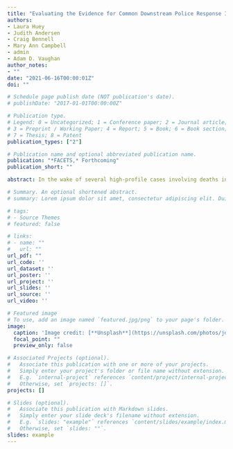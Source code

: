```yaml
---
title: "Evaluating the Evidence for Common Downstream Police Response Interventions in Calls Involving Persons with Mental Illness"
authors:
- Laura Huey
- Judith Andersen
- Craig Bennell
- Mary Ann Campbell
- admin
- Adam D. Vaughan
author_notes:
- ""
date: "2021-06-16T00:00:01Z"
doi: ""

# Schedule page publish date (NOT publication's date).
# publishDate: "2017-01-01T00:00:00Z"

# Publication type.
# Legend: 0 = Uncategorized; 1 = Conference paper; 2 = Journal article;
# 3 = Preprint / Working Paper; 4 = Report; 5 = Book; 6 = Book section;
# 7 = Thesis; 8 = Patent
publication_types: ["2"]

# Publication name and optional abbreviated publication name.
publication: "*FACETS,* Forthcoming"
publication_short: ""

abstract: In the wake of several high-profile cases involving deaths in police custody of persons with mental illness (PMIs), there has been significant public interest in police reform in this area. Much of this interest, and the resulting demands for change, is couched in the language of public health. Mental illness is seen as a health condition in which social determinants – that is, those economic, cultural, environmental, institutional, and other factors that can influence health outcomes – can function as supports or barriers to well-being. In this language, the metaphor of a stream or river is invoked in order to visualize where appropriate responses to mental health conditions should lie. ‘Upstream’ solutions are those programs, practices, policies, or other innovations that address factors which are limiting or preventing individual and community access to healthcare treatment. An example of an ‘upstream’ initiative might be a community-based outreach program aimed at moving mentally ill, homeless citizens into secure housing and treatment. Such approaches are contrasted with ‘downstream’ initiatives, which often entail programs or practices to respond to individuals who, lacking healthcare access and/or other necessary supports, are now in immediate crisis. As decades of research has shown, one of the single biggest examples of ‘downstream’ responses to individuals dealing with significant mental health issues is the use of public policing (Bittner 1967 1990; Lamb et a. 2002; Patch and Arrigo 1999; Schulenberg 2016; Teplin 1984; Wells and Schaffer 2006). To a dizzying extent, policing has in many instances become the defacto response to mental health issues (see also Wood, Watson, and Fulambarker 2017). The origins of this report, and of the Royal Society of Canada’s Mental Health and Policing Working Group, can be traced to the unique situation Canadians have faced as a result of the COVID-19 pandemic. The unique circumstances of this global outbreak, which have, for many Canadians, resulted in serious illness and death, intensified economic uncertainties, altered family and lifestyle dynamics, and generated or exacerbated feelings of loneliness and social dislocation, rightly led the Royal Society of Canada’s COVID-19 Taskforce to consider the strains and other negative impacts on individual, group, and community mental health. With the central role that police too often play in the lives of individuals in mental and/or emotional crisis, we were tasked with exploring what can be reasonably said about the state of our current knowledge of police responses to PMIs. In response to our charge, the Mental Health and Policing Working Group set out to assessthe myriad ways in which police work results in encounters involving PMIs. The result was a working paper that documented the complex nature of these interactions. In this second volume, we move away from the dynamics leading to police encounters towards an exploration of some of the existing suite of ‘downstream’ policing programs and initiatives in use in Canada. In the pages that follow, we present an assessment of the current evidence base for each selected, with a particular focus on reviewing experimental, evaluative, and other research conducted in Canada. Our intention is to provide policymakers and practitioners with a better-informed understanding of the strengths and limitations of the current evidence base for programs that have already been widely adopted. In this paper, we explore the knowledge base in the following areas: mental health screening tools, situation tables/hub models, non-escalation and de-escalation training, and crisis intervention and co-response models. In each section, we provide a brief overview of the intervention, program, and/or tool. Then we move on to reviewing the evidence base for each, including presenting a discussion of what the relevant literature reveals in terms of the relative strengths and weaknesses of a given response model or tool. From there, we provide a succinct snapshot of what is both known about a model, as well as areas in which future research is critically needed. Finally, based on an analysis of the data and research gathered, we present a series of recommendations for policymakers and practitioners.

# Summary. An optional shortened abstract.
# summary: Lorem ipsum dolor sit amet, consectetur adipiscing elit. Duis posuere tellus ac convallis placerat. Proin tincidunt magna sed ex sollicitudin condimentum.

# tags:
# - Source Themes
# featured: false

# links:
# - name: ""
#   url: ""
url_pdf: "" 
url_code: ''
url_dataset: ''
url_poster: ''
url_project: ''
url_slides: ''
url_source: ''
url_video: ''

# Featured image
# To use, add an image named `featured.jpg/png` to your page's folder. 
image:
  caption: 'Image credit: [**Unsplash**](https://unsplash.com/photos/jdD8gXaTZsc)'
  focal_point: ""
  preview_only: false

# Associated Projects (optional).
#   Associate this publication with one or more of your projects.
#   Simply enter your project's folder or file name without extension.
#   E.g. `internal-project` references `content/project/internal-project/index.md`.
#   Otherwise, set `projects: []`.
projects: []

# Slides (optional).
#   Associate this publication with Markdown slides.
#   Simply enter your slide deck's filename without extension.
#   E.g. `slides: "example"` references `content/slides/example/index.md`.
#   Otherwise, set `slides: ""`.
slides: example
---
```

